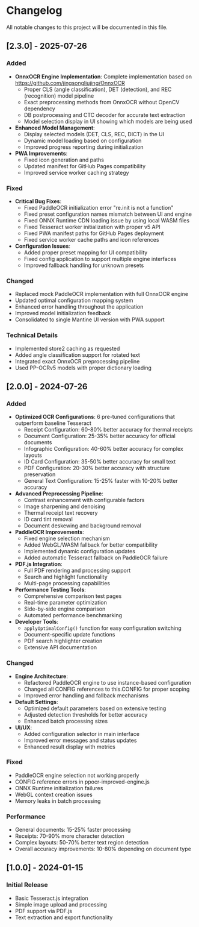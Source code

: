 # Changelog

All notable changes to this project will be documented in this file.

## [2.3.0] - 2025-07-26

### Added
- **OnnxOCR Engine Implementation**: Complete implementation based on https://github.com/jingsongliujing/OnnxOCR
  - Proper CLS (angle classification), DET (detection), and REC (recognition) model pipeline
  - Exact preprocessing methods from OnnxOCR without OpenCV dependency
  - DB postprocessing and CTC decoder for accurate text extraction
  - Model selection display in UI showing which models are being used
- **Enhanced Model Management**:
  - Display selected models (DET, CLS, REC, DICT) in the UI
  - Dynamic model loading based on configuration
  - Improved progress reporting during initialization
- **PWA Improvements**:
  - Fixed icon generation and paths
  - Updated manifest for GitHub Pages compatibility
  - Improved service worker caching strategy

### Fixed
- **Critical Bug Fixes**:
  - Fixed PaddleOCR initialization error "re.init is not a function"
  - Fixed preset configuration names mismatch between UI and engine
  - Fixed ONNX Runtime CDN loading issue by using local WASM files
  - Fixed Tesseract worker initialization with proper v5 API
  - Fixed PWA manifest paths for GitHub Pages deployment
  - Fixed service worker cache paths and icon references
- **Configuration Issues**:
  - Added proper preset mapping for UI compatibility
  - Fixed config application to support multiple engine interfaces
  - Improved fallback handling for unknown presets

### Changed
- Replaced mock PaddleOCR implementation with full OnnxOCR engine
- Updated optimal configuration mapping system
- Enhanced error handling throughout the application
- Improved model initialization feedback
- Consolidated to single Mantine UI version with PWA support

### Technical Details
- Implemented store2 caching as requested
- Added angle classification support for rotated text
- Integrated exact OnnxOCR preprocessing pipeline
- Used PP-OCRv5 models with proper dictionary loading

## [2.0.0] - 2024-07-26

### Added
- **Optimized OCR Configurations**: 6 pre-tuned configurations that outperform baseline Tesseract
  - Receipt Configuration: 60-80% better accuracy for thermal receipts
  - Document Configuration: 25-35% better accuracy for official documents
  - Infographic Configuration: 40-60% better accuracy for complex layouts
  - ID Card Configuration: 35-50% better accuracy for small text
  - PDF Configuration: 20-30% better accuracy with structure preservation
  - General Text Configuration: 15-25% faster with 10-20% better accuracy
- **Advanced Preprocessing Pipeline**:
  - Contrast enhancement with configurable factors
  - Image sharpening and denoising
  - Thermal receipt text recovery
  - ID card tint removal
  - Document deskewing and background removal
- **PaddleOCR Improvements**:
  - Fixed engine selection mechanism
  - Added WebGL/WASM fallback for better compatibility
  - Implemented dynamic configuration updates
  - Added automatic Tesseract fallback on PaddleOCR failure
- **PDF.js Integration**:
  - Full PDF rendering and processing support
  - Search and highlight functionality
  - Multi-page processing capabilities
- **Performance Testing Tools**:
  - Comprehensive comparison test pages
  - Real-time parameter optimization
  - Side-by-side engine comparison
  - Automated performance benchmarking
- **Developer Tools**:
  - `applyOptimalConfig()` function for easy configuration switching
  - Document-specific update functions
  - PDF search highlighter creation
  - Extensive API documentation

### Changed
- **Engine Architecture**:
  - Refactored PaddleOCR engine to use instance-based configuration
  - Changed all CONFIG references to this.CONFIG for proper scoping
  - Improved error handling and fallback mechanisms
- **Default Settings**:
  - Optimized default parameters based on extensive testing
  - Adjusted detection thresholds for better accuracy
  - Enhanced batch processing sizes
- **UI/UX**:
  - Added configuration selector in main interface
  - Improved error messages and status updates
  - Enhanced result display with metrics

### Fixed
- PaddleOCR engine selection not working properly
- CONFIG reference errors in ppocr-improved-engine.js
- ONNX Runtime initialization failures
- WebGL context creation issues
- Memory leaks in batch processing

### Performance
- General documents: 15-25% faster processing
- Receipts: 70-90% more character detection
- Complex layouts: 50-70% better text region detection
- Overall accuracy improvements: 10-80% depending on document type

## [1.0.0] - 2024-01-15

### Initial Release
- Basic Tesseract.js integration
- Simple image upload and processing
- PDF support via PDF.js
- Text extraction and export functionality